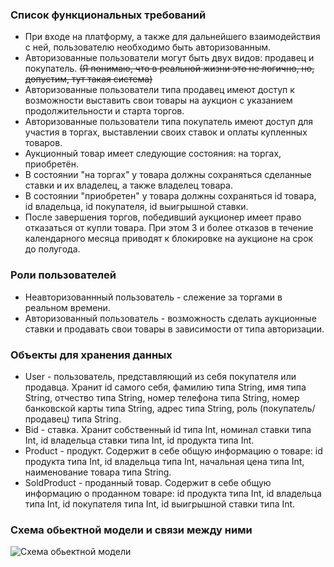 ### Список функциональных требований
 * При входе на платформу, а также для дальнейшего взаимодействия с ней, пользователю необходимо быть авторизованным.
 * Авторизованные пользователи могут быть двух видов: продавец и покупатель. ~~(Я понимаю, что в реальной жизни это не логично, но, допустим, тут такая система)~~
 * Авторизованные пользователи типа продавец имеют доступ к возможности выставить свои товары на аукцион с указанием продолжительности и старта торгов.
 * Авторизованные пользователи типа покупатель имеют доступ для участия в торгах, выставлении своих ставок и оплаты купленных товаров.
 * Аукционный товар имеет следующие состояния: на торгах, приобретён.
 * В состоянии "на торгах" у товара должны сохраняться сделанные ставки и их владелец, а также владелец товара.
 * В состоянии "приобретен" у товара должны сохраняться id товара, id владельца, id покупателя, id выигрышной ставки.
 * После завершения торгов, победивший аукционер имеет право отказаться от купли товара. При этом 3 и более отказов в течение календарного месяца приводят к блокировке на аукционе на срок до полугода.

 ### Роли пользователей
 * Неавторизованнный пользователь - слежение за торгами в реальном времени.
 * Авторизованный пользователь - возможность сделать аукционные ставки и продавать свои товары в зависимости от типа авторизации.

 ### Объекты для хранения данных
 * User - пользователь, представляющий из себя покупателя или продавца. Хранит id самого себя, фамилию типа String, имя типа String, отчество типа String, номер телефона типа String, номер банковской карты типа String, адрес типа String, роль (покупатель/продавец) типа String.
 * Bid - ставка. Хранит собственный id типа Int, номинал ставки типа Int, id владельца ставки типа Int, id продукта типа Int.
 * Product - продукт. Содержит в себе общую информацию о товаре: id продукта типа Int, id владельца типа Int, начальная цена типа Int, наименование товара типа String.
 * SoldProduct - проданный товар. Содержит в себе общую информацию о проданном товаре: id продукта типа Int, id владельца типа Int, id покупателя типа Int, id выигрышной ставки типа Int.


 ### Схема обьектной модели и связи между ними
 ![Схема обьектной модели](diagram.png)
